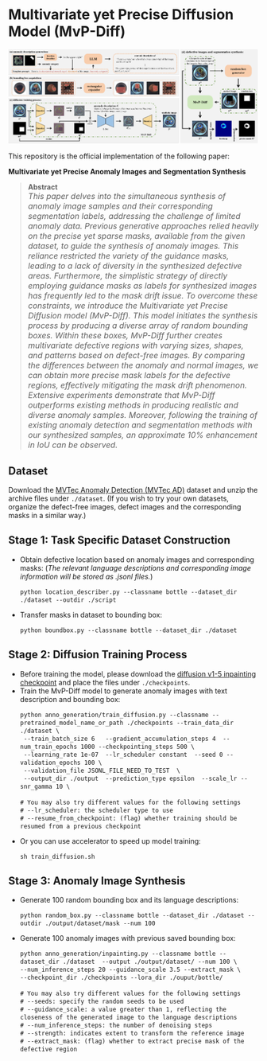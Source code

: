 #  Multivariate yet Precise Diffusion Model (MvP-Diff)
![](./main.png)

This repository is the official implementation of the following paper:

**Multivariate yet Precise Anomaly Images and Segmentation Synthesis**<br>

> **Abstract**<br>
> <font size=3> *This paper delves into the simultaneous synthesis of anomaly image samples and their corresponding segmentation labels, addressing the challenge of limited anomaly data. Previous generative approaches relied heavily on the precise yet sparse masks, available from the given dataset, to guide the synthesis of anomaly images. This reliance restricted the variety of the guidance masks, leading to a lack of diversity in the synthesized defective areas. Furthermore, the simplistic strategy of directly employing guidance masks as labels for synthesized images has frequently led to the mask drift issue. To overcome these constraints, we introduce the Multivariate yet Precise Diffusion model (MvP-Diff). This model initiates the synthesis process by producing a diverse array of random bounding boxes. Within these boxes, MvP-Diff further creates multivariate defective regions with varying sizes, shapes, and patterns based on defect-free images. By comparing the differences between the anomaly and normal images, we can obtain more precise mask labels for the defective regions, effectively mitigating the mask drift phenomenon. Extensive experiments demonstrate that MvP-Diff outperforms existing methods in producing realistic and diverse anomaly samples. Moreover, following the training of existing anomaly detection and segmentation methods with our synthesized samples, an approximate 10\% enhancement in IoU can be observed.* </font>


## Dataset

Download the [MVTec Anomaly Detection (MVTec AD)](https://www.mvtec.com/company/research/datasets/mvtec-ad/) dataset and unzip the archive files under ```./dataset```. (If you wish to try your own datasets, organize the defect-free images, defect images and the corresponding masks in a similar way.)

    
## Stage 1: Task Specific Dataset Construction

- Obtain defective location based on anomaly images and corresponding masks: (*The relevant language descriptions and corresponding image information will be stored as .jsonl files.*)
    ```shell
    python location_describer.py --classname bottle --dataset_dir ./dataset --outdir ./script
    ```
- Transfer masks in dataset to bounding box:
    ```shell
    python boundbox.py --classname bottle --dataset_dir ./dataset  

## Stage 2: Diffusion Training Process
- Before training the model, please download the [diffusion v1-5 inpainting checkpoint](https://huggingface.co/runwayml/stable-diffusion-v1-5) and place the files under ```./checkpoints```. 
- Train the MvP-Diff model to generate anomaly images with text description and bounding box:
    ```shell
    python anno_generation/train_diffusion.py --classname --pretrained_model_name_or_path ./checkpoints --train_data_dir ./dataset \
     --train_batch_size 6   --gradient_accumulation_steps 4  --num_train_epochs 1000 --checkpointing_steps 500 \
     --learning_rate 1e-07  --lr_scheduler constant  --seed 0 --validation_epochs 100 \
     --validation_file JSONL_FILE_NEED_TO_TEST  \
     --output_dir ./output  --prediction_type epsilon  --scale_lr --snr_gamma 10 \
    
    # You may also try different values for the following settings
    # --lr_scheduler: the scheduler type to use
    # --resume_from_checkpoint: (flag) whether training should be resumed from a previous checkpoint
    ```
- Or you can use accelerator to speed up model training:
    ```shell
    sh train_diffusion.sh
    ```

## Stage 3: Anomaly Image Synthesis
- Generate 100 random bounding box and its language descriptions:
  ```shell
  python random_box.py --classname bottle --dataset_dir ./dataset --outdir ./output/dataset/mask --num 100
  ```
  
- Generate 100 anomaly images with previous saved bounding box: 
    ```shell
    python anno_generation/inpainting.py --classname bottle --dataset_dir ./dataset  --output ./output/dataset/ --num 100 \
    --num_inference_steps 20 --guidance_scale 3.5 --extract_mask \
    --checkpoint_dir ./checkpoints --lora_dir ./ouput/bottle/
        
    # You may also try different values for the following settings
    # --seeds: specify the random seeds to be used
    # --guidance_scale: a value greater than 1, reflecting the closeness of the generated image to the language descriptions
    # --num_inference_steps: the number of denoising steps
    # --strength: indicates extent to transform the reference image
    # --extract_mask: (flag) whether to extract precise mask of the defective region 
    ```

     
